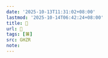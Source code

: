 ```yaml
---
date: '2025-10-13T11:31:02+08:00'
lastmod: '2025-10-14T06:42:24+08:00'
title: 󰨀
url: 󰨀
tags: [䈴]
src: GHZR
note:
---
```

